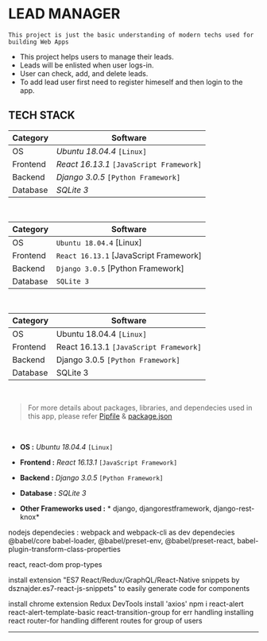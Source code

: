 # LEAD MANAGER

`This project is just the basic understanding of modern techs used for building Web Apps`

* This project helps users to manage their leads.
* Leads will be enlisted when user logs-in.
* User can check, add, and delete leads.
* To add lead user first need to register himeself and then login to the app.

## TECH STACK

| Category | Software |
| -------- | ---------|
| OS | *Ubuntu 18.04.4* `[Linux]` |
| Frontend | *React 16.13.1* `[JavaScript Framework]` |
| Backend | *Django 3.0.5* `[Python Framework]` |
| Database | *SQLite 3* |

<br>

| Category | Software |
| -------- | ---------|
| OS | `Ubuntu 18.04.4` [Linux] |
| Frontend | `React 16.13.1` [JavaScript Framework] |
| Backend | `Django 3.0.5` [Python Framework] |
| Database | `SQLite 3` |

<br>

| Category | Software |
| -------- | ---------|
| OS | Ubuntu 18.04.4 `[Linux]` |
| Frontend | React 16.13.1 `[JavaScript Framework]` |
| Backend | Django 3.0.5 `[Python Framework]` |
| Database | SQLite 3 |

<br>

> For more details about packages, libraries, and dependecies used in this app, please refer [Pipfile](https://github.com/cod-lab/django-react-redux_projects/blob/master/1_lead-manager/Pipfile) & [package.json](https://github.com/cod-lab/django-react-redux_projects/blob/master/1_lead-manager/package.json)

<br>

* **OS :** *Ubuntu 18.04.4* `[Linux]`
* **Frontend :** *React 16.13.1* `[JavaScript Framework]`
* **Backend :** *Django 3.0.5* `[Python Framework]`
* **Database :** *SQLite 3*


* **Other Frameworks used :** *
    django, djangorestframework, django-rest-knox*

nodejs
dependecies : webpack and webpack-cli as dev dependecies
                @babel/core babel-loader, @babel/preset-env, @babel/preset-react, babel-plugin-transform-class-properties

react, react-dom prop-types

install extension "ES7 React/Redux/GraphQL/React-Native snippets by dsznajder.es7-react-js-snippets" to easily generate code for components

install chrome extension Redux DevTools
install 'axios'
npm i react-alert react-alert-template-basic react-transition-group for err handling
installing react router-for handling different routes for group of users

---
